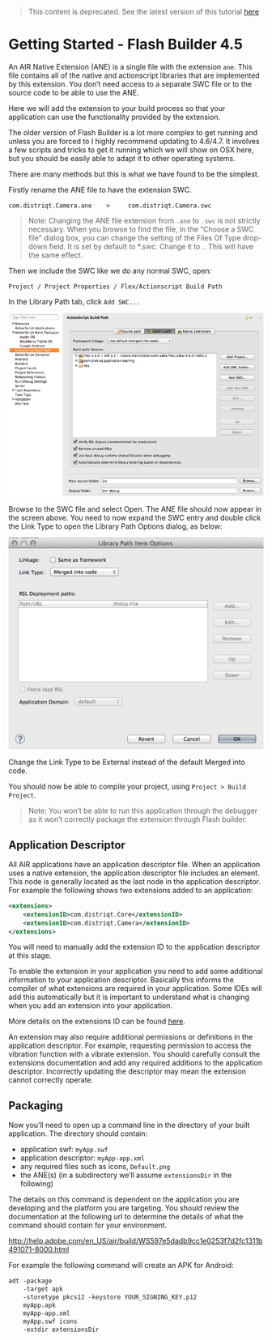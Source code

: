 >
> This content is deprecated. See the latest version of this tutorial [here](https://docs.airnativeextensions.com/docs/tutorials/getting-started-flashbuilder4.5)
> 

# Getting Started - Flash Builder 4.5 

An AIR Native Extension (ANE) is a single file with the extension `ane`. This file contains all of the native and actionscript libraries that are implemented by this extension. You don’t need access to a separate SWC file or to the source code to be able to use the ANE.

Here we will add the extension to your build process so that your application can use the functionality provided by the extension.


The older version of Flash Builder is a lot more complex to get running and unless you are forced to I highly recommend updating to 4.6/4.7. It involves a few scripts and tricks to get it running which we will show on OSX here, but you should be easily able to adapt it to other operating systems.

There are many methods but this is what we have found to be the simplest.

Firstly rename the ANE file to have the extension SWC.

```
com.distriqt.Camera.ane    >     com.distriqt.Camera.swc
```

>
> Note: Changing the ANE file extension from `.ane` to `.swc` is not strictly necessary. When you browse to find the file, in the “Choose a SWC file” dialog box, you can change the setting of the Files Of Type drop-down field. It is set by default to *.swc. Change it to *.*. This will have the same effect.
>



Then we include the SWC like we do any normal SWC, open:

```
Project / Project Properties / Flex/Actionscript Build Path 
```

In the Library Path tab, click `Add SWC...`


![](images/ane-tutorial-usingextensions-5.png)

Browse to the SWC file and select Open. The ANE file should now appear in the screen above. You need to now expand the SWC entry and double click the Link Type to open the Library Path Options dialog, as below:


![](images/ane-tutorial-usingextensions-6.png)

Change the Link Type to be External instead of the default Merged into code.

You should now be able to compile your project, using `Project > Build Project`.

>
> Note: You won’t be able to run this application through the debugger as it won’t correctly package the extension through Flash builder.
>


## Application Descriptor

All AIR applications have an application descriptor file. When an application uses a native extension, the application descriptor file includes an <extensions> element. This node is generally located as the last node in the application descriptor. For example the following shows two extensions added to an application:

```xml
<extensions>
    <extensionID>com.distriqt.Core</extensionID>
    <extensionID>com.distriqt.Camera</extensionID>
</extensions>		
```

You will need to manually add the extension ID to the application descriptor at this stage. 

To enable the extension in your application you need to add some additional information to your application descriptor. Basically this informs the compiler of what extensions are required in your application. Some IDEs will add this automatically but it is important to understand what is changing when you add an extension into your application.

More details on the extensions ID can be found [here](http://help.adobe.com/en_US/air/build/WS597e5dadb9cc1e0253f7d2fc1311b491071-8000.html#WS08cc5e527b0868243ea2ffcd1314dff873a-7ffe).

An extension may also require additional permissions or definitions in the application descriptor. For example, requesting permission to access the vibration function with a vibrate extension. You should carefully consult the extensions documentation and add any required additions to the application descriptor. Incorrectly updating the descriptor may mean the extension cannot correctly operate.




## Packaging


Now you’ll need to open up a command line in the directory of your built application. The directory should contain:

- application swf: `myApp.swf`
- application descriptor: `myApp-app.xml`
- any required files such as icons, `Default.png`
- the ANE(s) (in a subdirectory we’ll assume `extensionsDir` in the following)

The details on this command is dependent on the application you are developing and the platform you are targeting. You should review the documentation at the following url to determine the details of what the command should contain for your environment. 

http://help.adobe.com/en_US/air/build/WS597e5dadb9cc1e0253f7d2fc1311b491071-8000.html

For example the following command will create an APK for Android:

```
adt -package
	-target apk
	-storetype pkcs12 -keystore YOUR_SIGNING_KEY.p12
	myApp.apk
	myApp-app.xml
	myApp.swf icons
	-extdir extensionsDir
```




